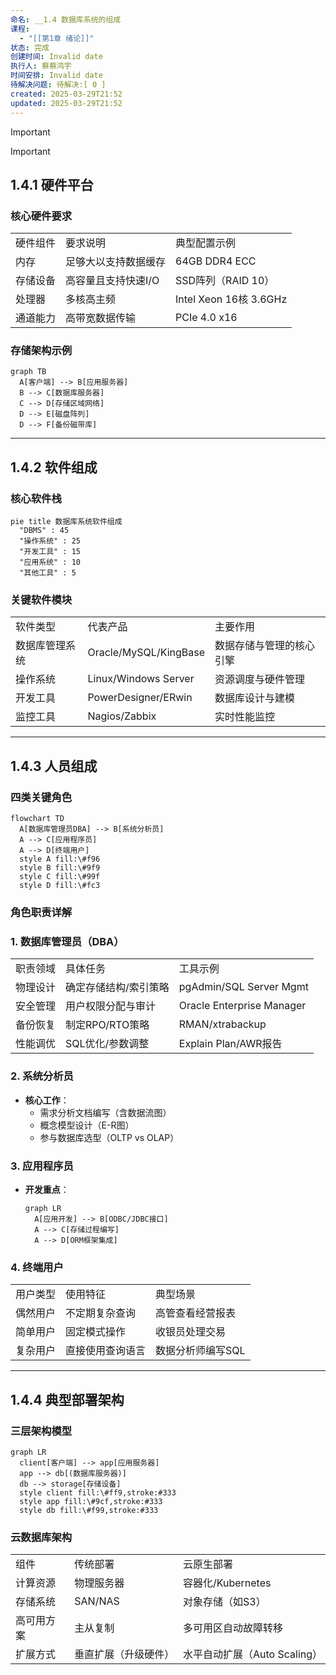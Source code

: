 ```yaml
---
命名: __1.4 数据库系统的组成
课程:
  - "[[第1章 绪论]]"
状态: 完成
创建时间: Invalid date
执行人: 蔡蔡鸿宇
时间安排: Invalid date
待解决问题: 待解决:[ 0 ]
created: 2025-03-29T21:52
updated: 2025-03-29T21:52
---
```

> [!important]

> [!important]

## 1.4.1 硬件平台

### 核心硬件要求

|   |   |   |
|---|---|---|
|硬件组件|要求说明|典型配置示例|
|内存|足够大以支持数据缓存|64GB DDR4 ECC|
|存储设备|高容量且支持快速I/O|SSD阵列（RAID 10）|
|处理器|多核高主频|Intel Xeon 16核 3.6GHz|
|通道能力|高带宽数据传输|PCIe 4.0 x16|

### 存储架构示例

```Mermaid
graph TB
  A[客户端] --> B[应用服务器]
  B --> C[数据库服务器]
  C --> D[存储区域网络]
  D --> E[磁盘阵列]
  D --> F[备份磁带库]
```

---

## 1.4.2 软件组成

### 核心软件栈

```Mermaid
pie title 数据库系统软件组成
  "DBMS" : 45
  "操作系统" : 25
  "开发工具" : 15
  "应用系统" : 10
  "其他工具" : 5
```

### 关键软件模块

|   |   |   |
|---|---|---|
|软件类型|代表产品|主要作用|
|数据库管理系统|Oracle/MySQL/KingBase|数据存储与管理的核心引擎|
|操作系统|Linux/Windows Server|资源调度与硬件管理|
|开发工具|PowerDesigner/ERwin|数据库设计与建模|
|监控工具|Nagios/Zabbix|实时性能监控|

---

## 1.4.3 人员组成

### 四类关键角色

```Mermaid
flowchart TD
  A[数据库管理员DBA] --> B[系统分析员]
  A --> C[应用程序员]
  A --> D[终端用户]
  style A fill:\#f96
  style B fill:\#9f9
  style C fill:\#99f
  style D fill:\#fc3
```

### 角色职责详解

### 1. 数据库管理员（DBA）

|   |   |   |
|---|---|---|
|职责领域|具体任务|工具示例|
|物理设计|确定存储结构/索引策略|pgAdmin/SQL Server Mgmt|
|安全管理|用户权限分配与审计|Oracle Enterprise Manager|
|备份恢复|制定RPO/RTO策略|RMAN/xtrabackup|
|性能调优|SQL优化/参数调整|Explain Plan/AWR报告|

### 2. 系统分析员

- **核心工作**：
    - 需求分析文档编写（含数据流图）
    - 概念模型设计（E-R图）
    - 参与数据库选型（OLTP vs OLAP）

### 3. 应用程序员

- **开发重点**：
    
    ```Mermaid
    graph LR
      A[应用开发] --> B[ODBC/JDBC接口]
      A --> C[存储过程编写]
      A --> D[ORM框架集成]
    ```
    

### 4. 终端用户

|   |   |   |
|---|---|---|
|用户类型|使用特征|典型场景|
|偶然用户|不定期复杂查询|高管查看经营报表|
|简单用户|固定模式操作|收银员处理交易|
|复杂用户|直接使用查询语言|数据分析师编写SQL|

---

## 1.4.4 典型部署架构

### 三层架构模型

```Mermaid
graph LR
  client[客户端] --> app[应用服务器]
  app --> db[(数据库服务器)]
  db --> storage[存储设备]
  style client fill:\#ff9,stroke:#333
  style app fill:\#9cf,stroke:#333
  style db fill:\#f99,stroke:#333
```

### 云数据库架构

|   |   |   |
|---|---|---|
|组件|传统部署|云原生部署|
|计算资源|物理服务器|容器化/Kubernetes|
|存储系统|SAN/NAS|对象存储（如S3）|
|高可用方案|主从复制|多可用区自动故障转移|
|扩展方式|垂直扩展（升级硬件）|水平自动扩展（Auto Scaling）|